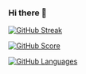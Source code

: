 <!---![whleucka's GitHub stats](https://github-readme-stats.vercel.app/api?username=whleucka&theme=dark&show_icons=true)-->

### Hi there 👋

[![GitHub Streak](https://streak-stats.demolab.com/?user=whleucka&theme=tokyonight)](#)

[![GitHub Score](https://github-readme-stats.vercel.app/api?username=whleucka&show_icons=true&theme=tokyonight)](#)

[![GitHub Languages](https://github-readme-stats.vercel.app/api/top-langs?username=whleucka&layout=compact&theme=tokyonight&langs_count=8&hide=javascript)](#)



<!---
whleucka/whleucka is a ✨ special ✨ repository because its `README.md` (this file) appears on your GitHub profile.
You can click the Preview link to take a look at your changes.
--->
